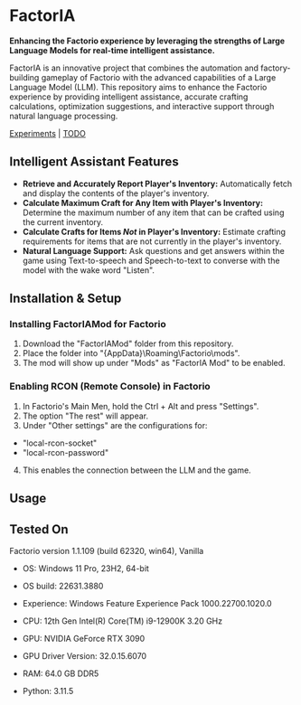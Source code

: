 # FactorIA

**Enhancing the Factorio experience by leveraging the strengths of Large Language Models for real-time intelligent assistance.**

FactorIA is an innovative project that combines the automation and factory-building gameplay of Factorio with the advanced capabilities of a Large Language Model (LLM). This repository aims to enhance the Factorio experience by providing intelligent assistance, accurate crafting calculations, optimization suggestions, and interactive support through natural language processing.

[Experiments](pages/Experiments.md) | [TODO](pages/TODO.md)

## Intelligent Assistant Features
- **Retrieve and Accurately Report Player's Inventory:** Automatically fetch and display the contents of the player's inventory.
- **Calculate Maximum Craft for Any Item with Player's Inventory:** Determine the maximum number of any item that can be crafted using the current inventory.
- **Calculate Crafts for Items *Not* in Player's Inventory:** Estimate crafting requirements for items that are not currently in the player's inventory.
- **Natural Language Support:** Ask questions and get answers within the game using Text-to-speech and Speech-to-text to converse with the model with the wake word "Listen".

## Installation & Setup

### Installing FactorIAMod for Factorio
1. Download the "FactorIAMod" folder from this repository.
2. Place the folder into "{AppData}\Roaming\Factorio\mods".
3. The mod will show up under "Mods" as "FactorIA Mod" to be enabled.

### Enabling RCON (Remote Console) in Factorio
1. In Factorio's Main Men, hold the Ctrl + Alt and press "Settings".
2. The option "The rest" will appear.
3. Under "Other settings" are the configurations for:
- "local-rcon-socket"
- "local-rcon-password"
4. This enables the connection between the LLM and the game.

## Usage


## Tested On

Factorio version 1.1.109 (build 62320, win64), Vanilla

- OS:	Windows 11 Pro, 23H2, 64-bit
- OS build:	22631.3880
- Experience:	Windows Feature Experience Pack 1000.22700.1020.0

- CPU:	12th Gen Intel(R) Core(TM) i9-12900K   3.20 GHz
- GPU:	NVIDIA GeForce RTX 3090
- GPU Driver Version:	32.0.15.6070
- RAM: 64.0 GB DDR5

- Python: 3.11.5